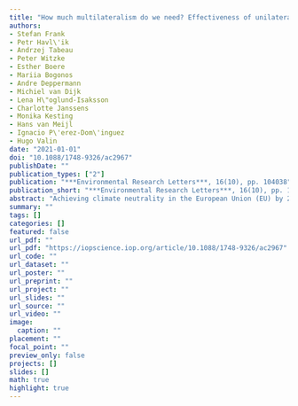 ```yaml
---
title: "How much multilateralism do we need? Effectiveness of unilateral agricultural mitigation efforts in the global context"
authors: 
- Stefan Frank
- Petr Havl\'ik
- Andrzej Tabeau
- Peter Witzke
- Esther Boere
- Mariia Bogonos
- Andre Deppermann
- Michiel van Dijk
- Lena H\"oglund-Isaksson
- Charlotte Janssens
- Monika Kesting
- Hans van Meijl
- Ignacio P\'erez-Dom\'inguez
- Hugo Valin
date: "2021-01-01"
doi: "10.1088/1748-9326/ac2967"
publishDate: ""
publication_types: ["2"]
publication: "***Environmental Research Letters***, 16(10), pp. 104038"
publication_short: "***Environmental Research Letters***, 16(10), pp. 104038"
abstract: "Achieving climate neutrality in the European Union (EU) by 2050 will require substantial efforts across all economic sectors, including agriculture. At the same time, an ambitious unilateral EU agricultural mitigation policy is likely to have adverse effects on the sector and may have limited efficiency at global scale due to emission leakage to non-EU regions. To analyse the competitiveness of the EUs agricultural sector and potential non-CO2 emission leakage conditional on mitigation efforts outside the EU, we apply three economic agricultural sector models. We find that an ambitious unilateral EU mitigation policy in line with efforts needed to achieve the 1.5 C target globally strongly affects EU ruminant production and trade balance. However, since EU farmers rank among the most greenhouse gas efficient producers worldwide, if the rest of the world were to start pursuing agricultural mitigation efforts too, economic impacts of an ambitious domestic mitigation policy get buffered and EU livestock producers could even start to benefit from a globally coordinated mitigation policy."
summary: ""
tags: []
categories: []
featured: false
url_pdf: ""
url_pdf: "https://iopscience.iop.org/article/10.1088/1748-9326/ac2967"
url_code: ""
url_dataset: ""
url_poster: ""
url_preprint: ""
url_project: ""
url_slides: ""
url_source: ""
url_video: ""
image: 
  caption: ""
placement: ""
focal_point: ""
preview_only: false
projects: []
slides: []
math: true
highlight: true
---
```


